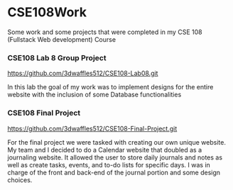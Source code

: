 # CSE108Work
Some work and some projects that were completed in my CSE 108 (Fullstack Web development) Course

### CSE108 Lab 8 Group Project
https://github.com/3dwaffles512/CSE108-Lab08.git

In this lab the goal of my work was to implement designs for the entire website with the inclusion of some Database functionalities

### CSE108 Final Project
https://github.com/3dwaffles512/CSE108-Final-Project.git

For the final project we were tasked with creating our own unique website. My team and I decided to do a Calendar website that doubled as a journaling website. It allowed the user to store daily journals and notes as well as create tasks, events, and to-do lists for specific days. I was in charge of the front and back-end of the journal portion and some design choices.
